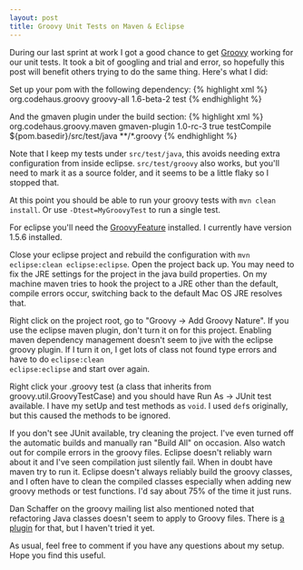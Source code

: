 ```yaml
--- 
layout: post
title: Groovy Unit Tests on Maven & Eclipse
---
```

During our last sprint at work I got a good chance to get <a href="http://groovy.codehaus.org/">Groovy</a> working for our unit tests. It took a bit of googling and trial and error, so hopefully this post will benefit others trying to do the same thing. Here's what I did:

Set up your pom with the following dependency:
{% highlight xml %}
<dependency>
  <groupId>org.codehaus.groovy</groupId>
  <artifactId>groovy-all</artifactId>
  <version>1.6-beta-2</version>
  <scope>test</scope>
</dependency>
{% endhighlight %}

And the gmaven plugin under the build section:
{% highlight xml %}
<plugin>
  <groupId>org.codehaus.groovy.maven</groupId>
  <artifactId>gmaven-plugin</artifactId>
  <version>1.0-rc-3</version>
  <extensions>true</extensions>
  <executions>
    <execution>
      <goals>
        <goal>testCompile</goal>
      </goals>
      <configuration>
        <sources>
          <fileset>
            <directory>${pom.basedir}/src/test/java</directory>
            <includes>
              <include>**/*.groovy</include>
            </includes>
          </fileset>
        </sources>
      </configuration>
    </execution>
  </executions>
</plugin>
{% endhighlight %}

Note that I keep my tests under <code>src/test/java</code>, this avoids needing extra configuration from inside eclipse. <code>src/test/groovy</code> also works, but you'll need to mark it as a source folder, and it seems to be a little flaky so I stopped that.

At this point you should be able to run your groovy tests with <code>mvn clean install</code>. Or use <code>-Dtest=MyGroovyTest</code> to run a single test.

For eclipse you'll need the <a href="http://groovy.codehaus.org/Eclipse+Plugin">GroovyFeature</a> installed. I currently have version 1.5.6 installed.

Close your eclipse project and rebuild the configuration with <code>mvn eclipse:clean eclipse:eclipse</code>. Open the project back up.  You may need to fix the JRE settings for the project in the java build properties. On my machine maven tries to hook the project to a JRE other than the default, compile errors occur, switching back to the default Mac OS JRE resolves that.

Right click on the project root, go to "Groovy -&gt; Add Groovy Nature".  If you use the eclipse maven plugin, don't turn it on for this project. Enabling maven dependency management doesn't seem to jive with the eclipse groovy plugin. If I turn it on, I get lots of class not found type errors and have to do <code>eclipse:clean eclipse:eclipse</code> and start over again.

Right click your .groovy test (a class that inherits from groovy.util.GroovyTestCase) and you should have Run As -&gt; JUnit test available.  I have my setUp and test methods as <code>void</code>.  I used <code>def</code>s originally, but this caused the methods to be ignored.

If you don't see JUnit available, try cleaning the project. I've even turned off the automatic builds and manually ran "Build All" on occasion. Also watch out for compile errors in the groovy files.  Eclipse doesn't reliably warn about it and I've seen compilation just silently fail. When in doubt have maven try to run it. Eclipse doesn't always reliably build the groovy classes, and I often have to clean the compiled classes especially when adding new groovy methods or test functions. I'd say about 75% of the time it just runs.

Dan Schaffer on the groovy mailing list also mentioned noted that refactoring Java classes doesn't seem to apply to Groovy files. There is <a href="http://groovy.ifs.hsr.ch/trac/GroovyRefactoring/wiki">a plugin</a> for that, but I haven't tried it yet.

As usual, feel free to comment if you have any questions about my setup. Hope you find this useful.
